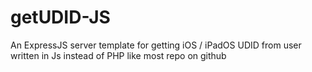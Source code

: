 # getUDID-JS
An ExpressJS server template for getting iOS / iPadOS UDID from user written in Js instead of PHP like most repo on github
